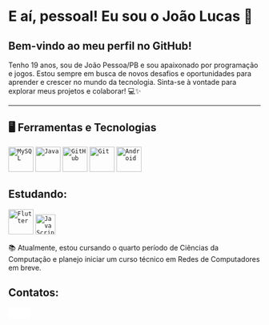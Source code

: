 # E aí, pessoal! Eu sou o João Lucas 👋

## Bem-vindo ao meu perfil no GitHub!

Tenho 19 anos, sou de João Pessoa/PB e sou apaixonado por programação e jogos. Estou sempre em busca de novos desafios e oportunidades para aprender e crescer no mundo da tecnologia. Sinta-se à vontade para explorar meus projetos e colaborar! 💻✨

---

## 🖥️ Ferramentas e Tecnologias
<code><img src="https://cdn.jsdelivr.net/gh/devicons/devicon@latest/icons/mysql/mysql-original.svg" width="50" height="50" title="MySQL"/></code>  <code><img src="https://cdn.jsdelivr.net/gh/devicons/devicon@latest/icons/java/java-original.svg" width="50" height="50" title="Java"/></code>  <code><img src="https://cdn.jsdelivr.net/gh/devicons/devicon@latest/icons/github/github-original.svg" width="50" height="50" title="GitHub"/></code> <code><img src="https://cdn.jsdelivr.net/gh/devicons/devicon@latest/icons/git/git-original.svg" width="50" height="50" title="Git"/></code>  <code><img src="https://cdn.jsdelivr.net/gh/devicons/devicon@latest/icons/android/android-original.svg" width="50" height="50" title="Android"/></code>

## Estudando:
 <code><img src="https://cdn.jsdelivr.net/gh/devicons/devicon@latest/icons/flutter/flutter-original.svg"  width="50" height="50" title="Flutter"/></code>  <code><img src="https://cdn.jsdelivr.net/gh/devicons/devicon@latest/icons/javascript/javascript-original.svg" width="40" height="40" title="Java Script"/></code>

📚 Atualmente, estou cursando o quarto período de Ciências da Computação e planejo iniciar um curso técnico em Redes de Computadores em breve.       


## Contatos:

<div>
<a href=https://www.linkedin.com/in/dev-lucas-moura/ rel="nofollow" target= "_blank">
  <img align="left" alt="LinkedIn" width="22px" src="https://github.com/Aakarsh-B/trying-repos/raw/master/linkedin.svg" style="max-width: 100%;">
</a>
  <a href= https://www.instagram.com/devlucasm/ rel="nofollow" target= "_blank" >
  <img align="left" alt="Instagram" width="22px" src="https://github.com/Aakarsh-B/trying-repos/raw/master/insta.svg" style="max-width: 100%;">
  </a>
</div>
          
